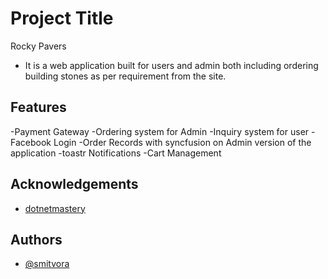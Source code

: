 # Project Title

Rocky Pavers
- It is a web application built for users and admin both including ordering building stones as per requirement from the site.


## Features

-Payment Gateway
-Ordering system for Admin
-Inquiry system for user
-Facebook Login
-Order Records with syncfusion on Admin version of the application
-toastr Notifications
-Cart Management
  
## Acknowledgements

 - [dotnetmastery](https://www.dotnetmastery.com/)
 
## Authors

- [@smitvora](https://github.com/smitvora10/Rocky)

  
